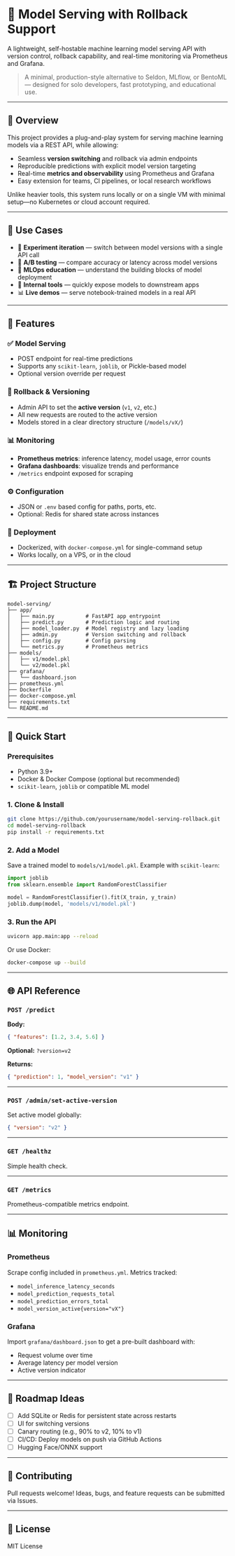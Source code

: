 # 🧠 Model Serving with Rollback Support

A lightweight, self-hostable machine learning model serving API with version control, rollback capability, and real-time monitoring via Prometheus and Grafana.

> A minimal, production-style alternative to Seldon, MLflow, or BentoML — designed for solo developers, fast prototyping, and educational use.

---

## 📌 Overview

This project provides a plug-and-play system for serving machine learning models via a REST API, while allowing:
- Seamless **version switching** and rollback via admin endpoints
- Reproducible predictions with explicit model version targeting
- Real-time **metrics and observability** using Prometheus and Grafana
- Easy extension for teams, CI pipelines, or local research workflows

Unlike heavier tools, this system runs locally or on a single VM with minimal setup—no Kubernetes or cloud account required.

---

## 🎯 Use Cases

- 🔁 **Experiment iteration** — switch between model versions with a single API call  
- 🧪 **A/B testing** — compare accuracy or latency across model versions  
- 🧵 **MLOps education** — understand the building blocks of model deployment  
- 🧰 **Internal tools** — quickly expose models to downstream apps  
- 📊 **Live demos** — serve notebook-trained models in a real API  

---

## 🧰 Features

### ✅ Model Serving
- POST endpoint for real-time predictions  
- Supports any `scikit-learn`, `joblib`, or Pickle-based model  
- Optional version override per request  

### 🔁 Rollback & Versioning
- Admin API to set the **active version** (`v1`, `v2`, etc.)  
- All new requests are routed to the active version  
- Models stored in a clear directory structure (`/models/vX/`)  

### 📊 Monitoring
- **Prometheus metrics**: inference latency, model usage, error counts  
- **Grafana dashboards**: visualize trends and performance  
- `/metrics` endpoint exposed for scraping  

### ⚙️ Configuration
- JSON or `.env` based config for paths, ports, etc.  
- Optional: Redis for shared state across instances  

### 🐳 Deployment
- Dockerized, with `docker-compose.yml` for single-command setup  
- Works locally, on a VPS, or in the cloud  

---

## 🏗️ Project Structure

```
model-serving/
├── app/
│   ├── main.py          # FastAPI app entrypoint
│   ├── predict.py       # Prediction logic and routing
│   ├── model_loader.py  # Model registry and lazy loading
│   ├── admin.py         # Version switching and rollback
│   ├── config.py        # Config parsing
│   └── metrics.py       # Prometheus metrics
├── models/
│   ├── v1/model.pkl
│   └── v2/model.pkl
├── grafana/
│   └── dashboard.json
├── prometheus.yml
├── Dockerfile
├── docker-compose.yml
├── requirements.txt
└── README.md
```

---

## 🚀 Quick Start

### Prerequisites
- Python 3.9+
- Docker & Docker Compose (optional but recommended)
- `scikit-learn`, `joblib` or compatible ML model

### 1. Clone & Install

```bash
git clone https://github.com/yourusername/model-serving-rollback.git
cd model-serving-rollback
pip install -r requirements.txt
```

### 2. Add a Model

Save a trained model to `models/v1/model.pkl`. Example with `scikit-learn`:

```python
import joblib
from sklearn.ensemble import RandomForestClassifier

model = RandomForestClassifier().fit(X_train, y_train)
joblib.dump(model, 'models/v1/model.pkl')
```

### 3. Run the API

```bash
uvicorn app.main:app --reload
```

Or use Docker:

```bash
docker-compose up --build
```

---

## 🌐 API Reference

### `POST /predict`
**Body:**
```json
{ "features": [1.2, 3.4, 5.6] }
```

**Optional:** `?version=v2`

**Returns:**
```json
{ "prediction": 1, "model_version": "v1" }
```

---

### `POST /admin/set-active-version`

Set active model globally:
```json
{ "version": "v2" }
```

---

### `GET /healthz`

Simple health check.

---

### `GET /metrics`

Prometheus-compatible metrics endpoint.

---

## 📊 Monitoring

### Prometheus

Scrape config included in `prometheus.yml`. Metrics tracked:
- `model_inference_latency_seconds`
- `model_prediction_requests_total`
- `model_prediction_errors_total`
- `model_version_active{version="vX"}`

### Grafana

Import `grafana/dashboard.json` to get a pre-built dashboard with:
- Request volume over time  
- Average latency per model version  
- Active version indicator  

---

## 🧩 Roadmap Ideas

- [ ] Add SQLite or Redis for persistent state across restarts  
- [ ] UI for switching versions  
- [ ] Canary routing (e.g., 90% to v2, 10% to v1)  
- [ ] CI/CD: Deploy models on push via GitHub Actions  
- [ ] Hugging Face/ONNX support  

---

## 🤝 Contributing

Pull requests welcome! Ideas, bugs, and feature requests can be submitted via Issues.

---

## 📄 License

MIT License

